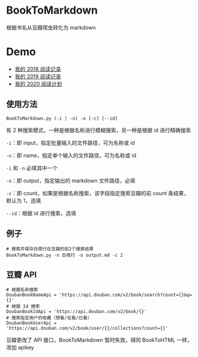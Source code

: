 # BookToMarkdown
根据书名从豆瓣爬虫转化为 markdown

# Demo
+ [我的 2018 阅读记录](https://norcy.xyz/Me/2018_book.html)
+ [我的 2019 阅读记录](https://norcy.xyz/Me/2019_book.html)
+ [我的 2020 阅读计划](https://norcy.xyz/Me/2020_book.html)

## 使用方法
```shell
BookToMarkdown.py (-i | -n) -o [-c] [--id]
```

有 2 种搜索模式，一种是根据名称进行模糊搜索，另一种是根据 id 进行精确搜索

`-i`：即 input，指定批量输入的文件路径，可为名称或 id

`-n`：即 name，指定单个输入的文件路径，可为名称或 id

`-i` 和 `-n` 必填其中一个

`-o`：即 output，指定输出的 markdown 文件路径，必填

`-c`：即 count，如果是根据名称搜索，该字段指定搜索豆瓣的前 count 条结果，默认为 1，选填

`--id`：根据 id 进行搜索，选填

## 例子
```
# 搜索并保存白夜行在豆瓣的前2个搜索结果
BookToMarkdown.py -n 白夜行 -o output.md -c 2
```

## 豆瓣 API
```
# 根据名称搜索
DoubanBookNameApi = 'https://api.douban.com/v2/book/search?count={}&q={}'
# 根据 Id 搜索
DoubanBookIdApi = 'https://api.douban.com/v2/book/{}'
# 搜索指定用户的收藏（想看/在看/已看）
DoubanBookUserApi = 'https://api.douban.com/v2/book/user/{}/collections?count={}'
```

豆瓣更改了 API 接口，BookToMarkdown 暂时失效，得同 BookToHTML 一样，添加 apikey
